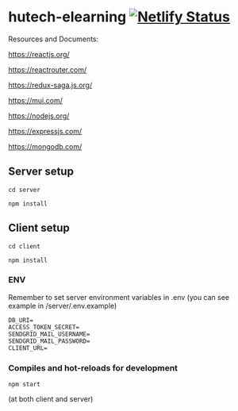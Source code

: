 # hutech-elearning [![Netlify Status](https://api.netlify.com/api/v1/badges/962fcb91-81bd-447f-9c90-ffdfb568f36f/deploy-status)](https://app.netlify.com/sites/hutech-elearning-19dthd4/deploys)

Resources and Documents:

https://reactjs.org/

https://reactrouter.com/

https://redux-saga.js.org/

https://mui.com/

https://nodejs.org/

https://expressjs.com/

https://mongodb.com/

## Server setup

```
cd server
```

```
npm install
```

## Client setup

```
cd client
```

```
npm install
```

### ENV

Remember to set server environment variables in .env (you can see example in /server/.env.example)

```
DB_URI=
ACCESS_TOKEN_SECRET=
SENDGRID_MAIL_USERNAME=
SENDGRID_MAIL_PASSWORD=
CLIENT_URL=
```

### Compiles and hot-reloads for development

```
npm start
```

(at both client and server)

